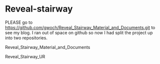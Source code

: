 # Reveal-stairway

PLEASE go to https://github.com/gwoch/Reveal_Stairway_Material_and_Documents.git to see my blog.
I ran out of space on github so now I had split the project up into two repositories.

Reveal_Stairway_Material_and_Documents

Reveal_Stairway_UR
